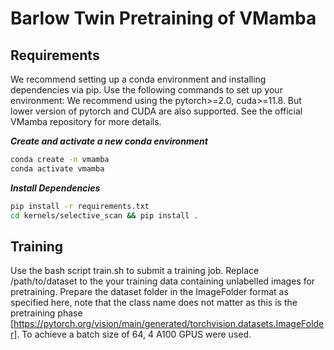 # Barlow Twin Pretraining of VMamba

## Requirements

We recommend setting up a conda environment and installing dependencies via pip. Use the following commands to set up your environment:
We recommend using the pytorch>=2.0, cuda>=11.8. But lower version of pytorch and CUDA are also supported. See the official VMamba repository for more details. 

***Create and activate a new conda environment***

```bash
conda create -n vmamba
conda activate vmamba
```

***Install Dependencies***

```bash
pip install -r requirements.txt
cd kernels/selective_scan && pip install .
```

## Training

Use the bash script train.sh to submit a training job. Replace /path/to/dataset to the your training data containing unlabelled images for pretraining. Prepare the dataset folder in the ImageFolder format as specified here, note that the class name does not matter as this is the pretraining phase [https://pytorch.org/vision/main/generated/torchvision.datasets.ImageFolder]. To achieve a batch size of 64, 4 A100 GPUS were used.  


